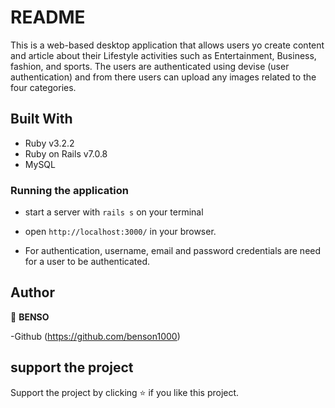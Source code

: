 # README



This is a web-based desktop application that allows users yo create content and article about their Lifestyle activities such as Entertainment, Business, fashion, and sports.  The users are authenticated using devise (user authentication) and from there users can upload any images related to the four categories.

## Built With

- Ruby v3.2.2
- Ruby on Rails v7.0.8
- MySQL

### Running the application

- start a server with `rails s` on your terminal

- open `http://localhost:3000/` in your browser.

- For authentication, username, email and password credentials are need for a user to be            authenticated.

## Author

👤 **BENSO**

-Github (https://github.com/benson1000)


## support the project

Support the project by clicking ⭐️ if you like this project. 


